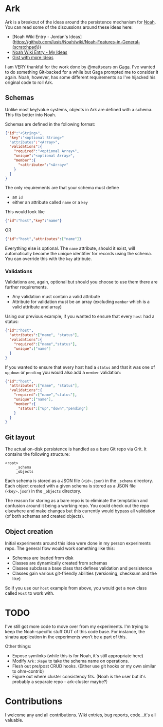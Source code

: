# Ark

Ark is a breakout of the ideas around the persistence mechanism for [Noah](https://github.com/lusis/noah).
You can read some of the discussions around these ideas here:

- [Noah Wiki Entry - Jordan's Ideas](https://github.com/lusis/Noah/wiki/Noah-Features-in-General-(scratchpad\))
- [Noah Wiki Entry - My Ideas](https://github.com/lusis/Noah/wiki/Possible-changes-in-Noah)
- [Gist with more Ideas](https://gist.github.com/1358889)

I am VERY thankful for the work done by @mattsears on [Gaga](https://github.com/mattsears/gaga).
I've wanted to do something Git-backed for a while but Gaga prompted me to consider it again. Noah, however, has some different requirements so I've hijacked his original code to roll Ark.

## Schemas
Unlike most key/value systems, objects in Ark are defined with a schema. This fits better into Noah.

Schemas are defined in the following format:

```json
{"id":"<String>",
  "key":"<optional String>"
  "attributes":"<Array>",
  "validations":{
    "required":"<optional Array>",
    "unique":"<optional Array>",
    "member":{
      "<attribute>":"<Array>"
    }
  }
}
```

The only requirements are that your schema must define

- an `id`
- either an attribute called `name` or a `key`

This would look like

```json
{"id":"host","key":"name"}
```
OR
```json
{"id":"host","attributes":["name"]}
```

Everything else is optional. The `name` attribute, should it exist, will automatically become the unique identifier for records using the schema. You can override this with the `key` attribute.

### Validations
Validations are, again, optional but should you choose to use them there are further requirements.

- Any validation must contain a valid attribute
- Attribute for validation must be an array (excluding `member` which is a valid attribute and array)

Using our previous example, if you wanted to ensure that every `host` had a status:

```json
{"id":"host",
  "attributes":["name", "status"],
  "validations":{
    "required":["name","status"],
    "unique":["name"]
  }
}
```
If you wanted to ensure that every host had a `status` and that it was one of `up`,`down` or `pending` you would also add a `member` validation:

```json
{"id":"host",
  "attributes":["name", "status"],
  "validations":{
    "required":["name","status"],
    "unique":["name"],
    "member":{
      "status":["up","down","pending"]
    }
  }
}
```

## Git layout
The actual on-disk persistence is handled as a bare Git repo via Grit. It contains the following structure:

```
<root>
     _schema
     _objects
```

Each schema is stored as a JSON file (`<id>.json`) in the `_schema` directory.
Each object created with a given schema is stored as a JSON file (`<key>.json`) in the `_objects` directory.

The reason for storing as a bare repo is to eliminate the temptation and confusion around it being a working repo. You could check out the repo elsewhere and make changes but this currently would bypass all validation (of both schemas and created objects).

## Object creation
Initial experiments around this idea were done in my person experiments repo. The general flow would work something like this:

- Schemas are loaded from disk
- Classes are dynamically created from schemas
- Classes subclass a base class that defines validation and persistence
- Classes gain various git-friendly abilities (versioning, checksum and the like)

So if you use our `host` example from above, you would get a new class called `Host` to work with.

# TODO
I've still got more code to move over from my experiments. I'm trying to keep the Noah-specific stuff OUT of this code base. For instance, the sinatra application in the experiments won't be a part of this.

Other things:

- Expose symlinks (while this is for Noah, it's still appropriate here)
- Modify `Ark::Repo` to take the schema name on operations.
- Flesh out pre/post CRUD hooks. (Either use git hooks or my own similar to ohm-contrib)
- Figure out where cluster consistency fits. (Noah is the user but it's probably a separate repo - ark-cluster maybe?)

# Contributions
I welcome any and all contributions. Wiki entries, bug reports, code...it's all valuable.
